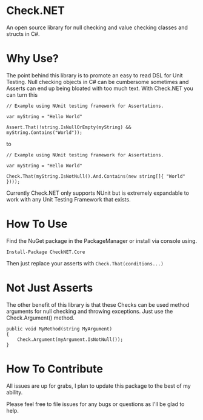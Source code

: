 # Check.NET
An open source library for null checking and value checking classes and structs in C#.

# Why Use?
The point behind this library is to promote an easy to read DSL for Unit Testing. Null checking objects in C# 
can be cumbersome sometimes and Asserts can end up being bloated with too much text. With Check.NET you can turn this
```
// Example using NUnit testing framework for Assertations.

var myString = "Hello World"

Assert.That(!string.IsNullOrEmpty(myString) && myString.Contains("World"));
```

to

```
// Example using NUnit testing framework for Assertations.

var myString = "Hello World"

Check.That(myString.IsNotNull().And.Contains(new string[]{ "World" })));
```

Currently Check.NET only supports NUnit but is extremely expandable to work with any Unit Testing Framework that exists.

# How To Use
Find the NuGet package in the PackageManager or install via console using.

`Install-Package CheckNET.Core`

Then just replace your asserts with `Check.That(conditions...)`

# Not Just Asserts
The other benefit of this library is that these Checks can be used method arguments for null checking and throwing exceptions. Just use the Check.Argument() method.
```
public void MyMethod(string MyArgument)
{
	Check.Argument(myArgument.IsNotNull());
}
```

# How To Contribute
All issues are up for grabs, I plan to update this package to the best of my ability.

Please feel free to file issues for any bugs or questions as I'll be glad to help.